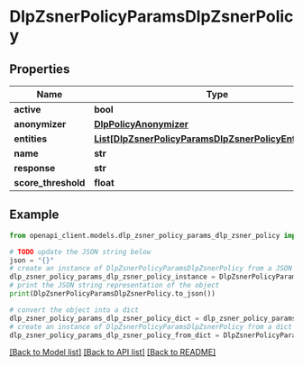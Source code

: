 # DlpZsnerPolicyParamsDlpZsnerPolicy


## Properties

Name | Type | Description | Notes
------------ | ------------- | ------------- | -------------
**active** | **bool** |  | [optional] 
**anonymizer** | [**DlpPolicyAnonymizer**](DlpPolicyAnonymizer.md) |  | [optional] 
**entities** | [**List[DlpZsnerPolicyParamsDlpZsnerPolicyEntitiesInner]**](DlpZsnerPolicyParamsDlpZsnerPolicyEntitiesInner.md) |  | [optional] 
**name** | **str** |  | [optional] 
**response** | **str** |  | [optional] 
**score_threshold** | **float** |  | [optional] 

## Example

```python
from openapi_client.models.dlp_zsner_policy_params_dlp_zsner_policy import DlpZsnerPolicyParamsDlpZsnerPolicy

# TODO update the JSON string below
json = "{}"
# create an instance of DlpZsnerPolicyParamsDlpZsnerPolicy from a JSON string
dlp_zsner_policy_params_dlp_zsner_policy_instance = DlpZsnerPolicyParamsDlpZsnerPolicy.from_json(json)
# print the JSON string representation of the object
print(DlpZsnerPolicyParamsDlpZsnerPolicy.to_json())

# convert the object into a dict
dlp_zsner_policy_params_dlp_zsner_policy_dict = dlp_zsner_policy_params_dlp_zsner_policy_instance.to_dict()
# create an instance of DlpZsnerPolicyParamsDlpZsnerPolicy from a dict
dlp_zsner_policy_params_dlp_zsner_policy_from_dict = DlpZsnerPolicyParamsDlpZsnerPolicy.from_dict(dlp_zsner_policy_params_dlp_zsner_policy_dict)
```
[[Back to Model list]](../README.md#documentation-for-models) [[Back to API list]](../README.md#documentation-for-api-endpoints) [[Back to README]](../README.md)


